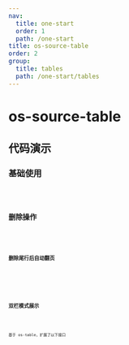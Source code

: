 ```yaml
---
nav:
  title: one-start
  order: 1
  path: /one-start
title: os-source-table
order: 2
group:
  title: tables
  path: /one-start/tables
---
```


# os-source-table

## 代码演示

### 基础使用

<code src="../demos/source-table/simple.tsx" />

### 删除操作

<code src="../demos/source-table/removeable.tsx" />

#### 删除尾行后自动翻页

<code src="../demos/source-table/remove-check.tsx" />

<!-- remove-check -->

### 双栏模式展示

<code src="../demos/source-table/panelable.tsx" />

基于 os-table，扩展了以下接口

<API exports='["Settings", "Requests"]' src="../components/source-table/index.tsx"></API>
